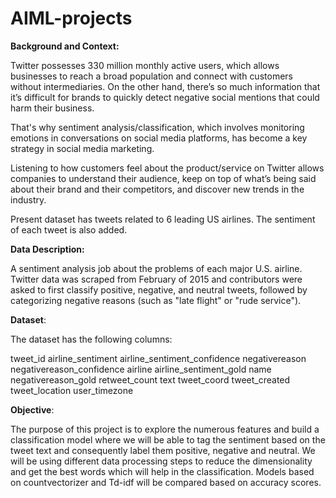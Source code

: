 # AIML-projects
**Background and Context:**

Twitter possesses 330 million monthly active users, which allows businesses to reach a broad population and connect with customers without intermediaries. On the other hand, there’s so much information that it’s difficult for brands to quickly detect negative social mentions that could harm their business.

That's why sentiment analysis/classification, which involves monitoring emotions in conversations on social media platforms, has become a key strategy in social media marketing.

Listening to how customers feel about the product/service on Twitter allows companies to understand their audience, keep on top of what’s being said about their brand and their competitors, and discover new trends in the industry.

Present dataset has tweets related to 6 leading US airlines. The sentiment of each tweet is also added.

**Data Description:**

A sentiment analysis job about the problems of each major U.S. airline. Twitter data was scraped from February of 2015 and contributors were asked to first classify positive, negative, and neutral tweets, followed by categorizing negative reasons (such as "late flight" or "rude service").

**Dataset**:

The dataset has the following columns:

tweet_id
airline_sentiment
airline_sentiment_confidence
negativereason
negativereason_confidence
airline
airline_sentiment_gold
name
negativereason_gold retweet_count text tweet_coord tweet_created tweet_location user_timezone

**Objective**:

The purpose of this project is to explore the numerous features and build a classification model where we will be able to tag the sentiment based on the tweet text and consequently label them positive, negative and neutral. We will be using different data processing steps to reduce the dimensionality and get the best words which will help in the classification. Models based on countvectorizer and Td-idf will be compared based on accuracy scores.
